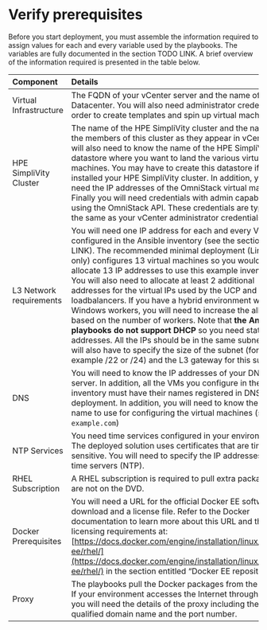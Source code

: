 # Verify prerequisites

Before you start deployment, you must assemble the information required to assign values for each and every variable used by the playbooks. The variables are fully documented in the section TODO LINK. A brief overview of the information required is presented in the table below.

|Component|Details|
|:--------|:------|
|Virtual Infrastructure|The FQDN of your vCenter server and the name of the Datacenter. You will also need administrator credentials in order to create templates and spin up virtual machines.|
|HPE SimpliVity Cluster|The name of the HPE SimpliVity cluster and the names of the members of this cluster as they appear in vCenter. You will also need to know the name of the HPE SimpliVity datastore where you want to land the various virtual machines. You may have to create this datastore if you just installed your HPE SimpliVity cluster. In addition, you will need the IP addresses of the OmniStack virtual machines. Finally you will need credentials with admin capabilities for using the OmniStack API. These credentials are typically the same as your vCenter administrator credentials.|
|L3 Network requirements|You will need one IP address for each and every VM configured in the Ansible inventory \(see the section TODO LINK\). The recommended minimal deployment \(Linux-only\) configures 13 virtual machines so you would need to allocate 13 IP addresses to use this example inventory. You will also need to allocate at least 2 additional addresses for the virtual IPs used by the UCP and DTR loadbalancers. If you have a hybrid environment with Windows workers, you will need to increase the allocation based on the number of workers. Note that **the Ansible playbooks do not support DHCP** so you need static IP addresses. All the IPs should be in the same subnet. You will also have to specify the size of the subnet \(for example /22 or /24\) and the L3 gateway for this subnet.|
|DNS|You will need to know the IP addresses of your DNS server. In addition, all the VMs you configure in the inventory must have their names registered in DNS prior to deployment. In addition, you will need to know the domain name to use for configuring the virtual machines \(such as `example.com`\)|
|NTP Services|You need time services configured in your environment. The deployed solution uses certificates that are time-sensitive. You will need to specify the IP addresses of your time servers \(NTP\).|
|RHEL Subscription|A RHEL subscription is required to pull extra packages that are not on the DVD.|
|Docker Prerequisites|You will need a URL for the official Docker EE software download and a license file. Refer to the Docker documentation to learn more about this URL and the licensing requirements at: [https://docs.docker.com/engine/installation/linux/docker-ee/rhel/](https://docs.docker.com/engine/installation/linux/docker-ee/rhel/) in the section entitled “Docker EE repository URL”|
|Proxy|The playbooks pull the Docker packages from the Internet. If your environment accesses the Internet through a proxy, you will need the details of the proxy including the fully qualified domain name and the port number.|
